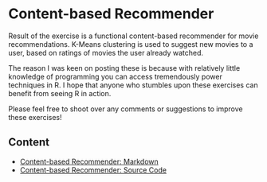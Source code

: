 # Content-based Recommender
Result of the exercise is a functional content-based recommender for movie recommendations. K-Means clustering is used to suggest new movies to a user, based on ratings of movies the user already watched.

The reason I was keen on posting these is because with relatively little knowledge of programming you can access tremendously power techniques in R. I hope that anyone who stumbles upon these exercises can benefit from seeing R in action.

Please feel free to shoot over any comments or suggestions to improve these exercises!

## Content
*  [Content-based Recommender: Markdown](https://github.com/tim-dim/cbRecommender/blob/master/recommender.Rmd)
*  [Content-based Recommender: Source Code](https://github.com/tim-dim/cbRecommender/blob/master/recommender.R)
